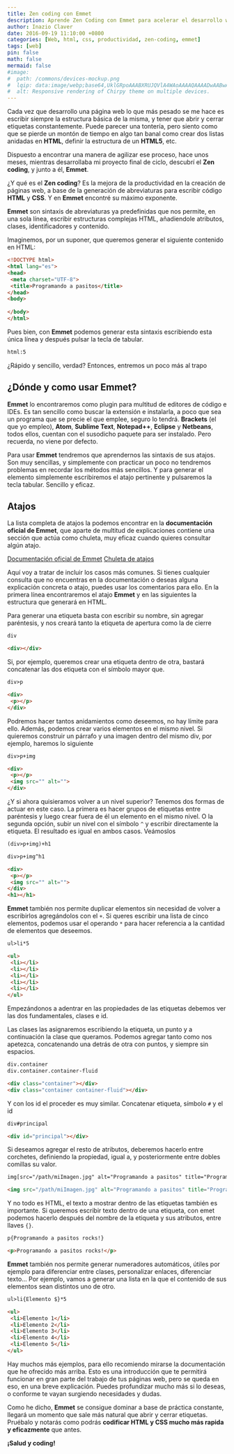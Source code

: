 ```yaml
---
title: Zen coding con Emmet
description: Aprende Zen Coding con Emmet para acelerar el desarrollo web. Tutorial completo sobre abreviaturas HTML y CSS, instalación en editores, atajos esenciales y ejemplos prácticos para programar más rápido.
author: Inazio Claver
date: 2016-09-19 11:10:00 +0800
categories: [Web, html, css, productividad, zen-coding, emmet]
tags: [web]
pin: false
math: false
mermaid: false
#image:
#  path: /commons/devices-mockup.png
#  lqip: data:image/webp;base64,UklGRpoAAABXRUJQVlA4WAoAAAAQAAAADwAABwAAQUxQSDIAAAARL0AmbZurmr57yyIiqE8oiG0bejIYEQTgqiDA9vqnsUSI6H+oAERp2HZ65qP/VIAWAFZQOCBCAAAA8AEAnQEqEAAIAAVAfCWkAALp8sF8rgRgAP7o9FDvMCkMde9PK7euH5M1m6VWoDXf2FkP3BqV0ZYbO6NA/VFIAAAA
#  alt: Responsive rendering of Chirpy theme on multiple devices.
---
```


Cada vez que desarrollo una página web lo que más pesado se me hace es escribir siempre la estructura básica de la misma, y tener que abrir y cerrar etiquetas constantemente. Puede parecer una tontería, pero siento como que se pierde un montón de tiempo en algo tan banal como crear dos listas anidadas en **HTML**, definir la estructura de un **HTML5**, etc.

Dispuesto a encontrar una manera de agilizar ese proceso, hace unos meses, mientras desarrollaba mi proyecto final de ciclo, descubrí el **Zen coding**, y junto a él, **Emmet**.

¿Y qué es el **Zen coding**? Es la mejora de la productividad en la creación de páginas web, a base de la generación de abreviaturas para escribir código **HTML** y **CSS**. Y en **Emmet** encontré su máximo exponente.

**Emmet** son sintaxis de abreviaturas ya predefinidas que nos permite, en una sola línea, escribir estructuras complejas HTML, añadiendole atributos, clases, identificadores y contenido.

Imaginemos, por un suponer, que queremos generar el siguiente contenido en HTML:

```html
<!DOCTYPE html>
<html lang="es">
<head>
 <meta charset="UTF-8">
 <title>Programando a pasitos</title>
</head>
<body>
 
</body>
</html>
```

Pues bien, con **Emmet** podemos generar esta sintaxis escribiendo esta única línea y después pulsar la tecla de tabular.

```html
html:5
```

¿Rápido y sencillo, verdad? Entonces, entremos un poco más al trapo

## ¿Dónde y como usar Emmet?

**Emmet** lo encontraremos como plugin para multitud de editores de código e IDEs. Es tan sencillo como buscar la extensión e instalarla, a poco que sea un programa que se precie el que emplee, seguro lo tendrá. **Brackets** (el que yo empleo), **Atom**, **Sublime Text**, **Notepad++**, **Eclipse** y **Netbeans**, todos ellos, cuentan con el susodicho paquete para ser instalado. Pero recuerda, no viene por defecto.

Para usar **Emmet** tendremos que aprendernos las sintaxis de sus atajos. Son muy sencillas, y simplemente con practicar un poco no tendremos problemas en recordar los métodos más sencillos.
Y para generar el elemento simplemente escribiremos el atajo pertinente y pulsaremos la tecla tabular. Sencillo y eficaz.

## Atajos

La lista completa de atajos la podemos encontrar en la **documentación oficial de Emmet**, que aparte de multitud de explicaciones contiene una sección que actúa como chuleta, muy eficaz cuando quieres consultar algún atajo.

[Documentación oficial de Emmet](https://docs.emmet.io/)
[Chuleta de atajos](https://docs.emmet.io/cheat-sheet/)

Aquí voy a tratar de incluir los casos más comunes. Si tienes cualquier consulta que no encuentras en la documentación o deseas alguna explicación concreta o atajo, puedes usar los comentarios para ello.
En la primera línea encontraremos el atajo **Emmet** y en las siguientes la estructura que generará en HTML.

Para generar una etiqueta basta con escribir su nombre, sin agregar paréntesis, y nos creará tanto la etiqueta de apertura como la de cierre

```html
div

<div></div>
```

Si, por ejemplo, queremos crear una etiqueta dentro de otra, bastará concatenar las dos etiqueta con el símbolo mayor que.

```html
div>p

<div>
 <p></p>
</div>
```

Podremos hacer tantos anidamientos como deseemos, no hay límite para ello. Además, podemos crear varios elementos en el mismo nivel. Si quieremos construir un párrafo y una imagen dentro del mismo div, por ejemplo, haremos lo siguiente

```html
div>p+img

<div>
 <p></p>
 <img src="" alt="">
</div>
```

¿Y si ahora quisieramos volver a un nivel superior? Tenemos dos formas de actuar en este caso. La primera es hacer grupos de etiquetas entre paréntesis y luego crear fuera de él un elemento en el mismo nivel. O la segunda opción, subir un nivel con el símbolo ```^``` y escribir directamente la etiqueta. El resultado es igual en ambos casos. Veámoslos

```html
(div>p+img)+h1

div>p+img^h1

<div>
 <p></p>
 <img src="" alt="">
</div>
<h1></h1>
```

**Emmet** también nos permite duplicar elementos sin necesidad de volver a escribirlos agregándolos con el ```+```. Si queres escribir una lista de cinco elementos, podemos usar el operando ```*``` para hacer referencia a la cantidad de elementos que deseemos.

```html
ul>li*5

<ul>
 <li></li>
 <li></li>
 <li></li>
 <li></li>
 <li></li>
</ul>
```

Empezándonos a adentrar en las propiedades de las etiquetas debemos ver las dos fundamentales, clases e id.

Las clases las asignaremos escribiendo la etiqueta, un punto y a continuación la clase que queramos. Podemos agregar tanto como nos apetezca, concatenando una detrás de otra con puntos, y siempre sin espacios.

```html
div.container
div.container.container-fluid

<div class="container"></div>
<div class="container container-fluid"></div>
```

Y con los id el proceder es muy similar. Concatenar etiqueta, símbolo ```#``` y el id

```html
div#principal

<div id="principal"></div>
```

Si deseamos agregar el resto de atributos, deberemos hacerlo entre corchetes, definiendo la propiedad, igual a, y posteriormente entre dobles comillas su valor.

```html
img[src="/path/miImagen.jpg" alt="Programando a pasitos" title="Programando a pasitos"]

<img src="/path/miImagen.jpg" alt="Programando a pasitos" title="Programando a pasitos">
```

Y no todo es HTML, el texto a mostrar dentro de las etiquetas también es importante. Si queremos escribir texto dentro de una etiqueta, con emet podemos hacerlo después del nombre de la etiqueta y sus atributos, entre llaves ```{}```.

```html
p{Programando a pasitos rocks!}

<p>Programando a pasitos rocks!</p>
```

**Emmet** también nos permite generar numeradores automáticos, útiles por ejemplo para diferenciar entre clases, personalizar enlaces, diferenciar texto... Por ejemplo, vamos a generar una lista en la que el contenido de sus elementos sean distintos uno de otro.

```html
ul>li{Elemento $}*5

<ul>
 <li>Elemento 1</li>
 <li>Elemento 2</li>
 <li>Elemento 3</li>
 <li>Elemento 4</li>
 <li>Elemento 5</li>
</ul>
```

Hay muchos más ejemplos, para ello recomiendo mirarse la documentación que he ofrecido más arriba. Esto es una introducción que te permitirá funcionar en gran parte del trabajo de tus páginas web, pero se queda en eso, en una breve explicación. Puedes profundizar mucho más si lo deseas, o conforme te vayan surgiendo necesidades y dudas.

Como he dicho, **Emmet** se consigue dominar a base de práctica constante, llegará un momento que sale más natural que abrir y cerrar etiquetas. Pruébalo y notarás como podrás **codificar HTML y CSS mucho más rapida y eficazmente** que antes.

**¡Salud y coding!**